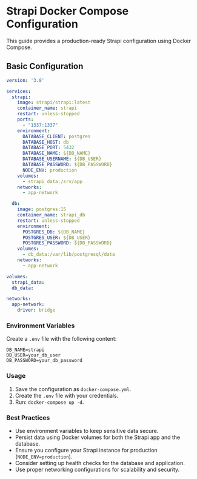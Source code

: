 # Strapi Docker Compose Configuration

This guide provides a production-ready Strapi configuration using Docker Compose.

## Basic Configuration

```yaml
version: '3.8'

services:
  strapi:
    image: strapi/strapi:latest
    container_name: strapi
    restart: unless-stopped
    ports:
      - "1337:1337"
    environment:
      DATABASE_CLIENT: postgres
      DATABASE_HOST: db
      DATABASE_PORT: 5432
      DATABASE_NAME: ${DB_NAME}
      DATABASE_USERNAME: ${DB_USER}
      DATABASE_PASSWORD: ${DB_PASSWORD}
      NODE_ENV: production
    volumes:
      - strapi_data:/srv/app
    networks:
      - app-network

  db:
    image: postgres:15
    container_name: strapi_db
    restart: unless-stopped
    environment:
      POSTGRES_DB: ${DB_NAME}
      POSTGRES_USER: ${DB_USER}
      POSTGRES_PASSWORD: ${DB_PASSWORD}
    volumes:
      - db_data:/var/lib/postgresql/data
    networks:
      - app-network

volumes:
  strapi_data:
  db_data:

networks:
  app-network:
    driver: bridge
```

### Environment Variables

Create a `.env` file with the following content:

```env
DB_NAME=strapi
DB_USER=your_db_user
DB_PASSWORD=your_db_password
```

### Usage

1. Save the configuration as `docker-compose.yml`.
2. Create the `.env` file with your credentials.
3. Run: `docker-compose up -d`.

### Best Practices

- Use environment variables to keep sensitive data secure.
- Persist data using Docker volumes for both the Strapi app and the database.
- Ensure you configure your Strapi instance for production (`NODE_ENV=production`).
- Consider setting up health checks for the database and application.
- Use proper networking configurations for scalability and security.
